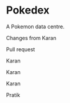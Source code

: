 # Pokedex
A Pokemon data centre.

Changes from Karan

Pull request

Karan

Karan

Karan

Pratik





